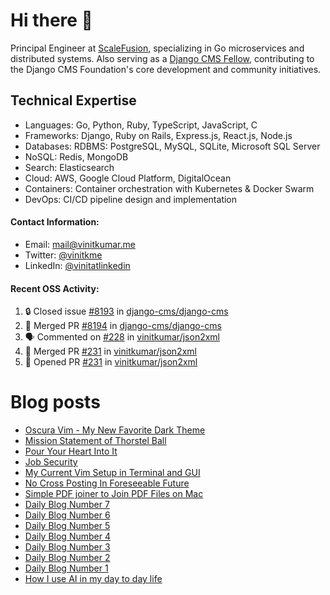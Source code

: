 # Hi there 👋

Principal Engineer at [ScaleFusion](https://scalefusion.com/), specializing in Go microservices and distributed systems. Also serving as a [Django CMS Fellow](https://www.django-cms.org/en/blog/2024/11/07/welcoming-vinit-kumar-as-the-newest-django-cms-fellow/), contributing to the Django CMS Foundation's core development and community initiatives.

## Technical Expertise

- Languages: Go, Python, Ruby, TypeScript, JavaScript, C
- Frameworks: Django, Ruby on Rails, Express.js, React.js, Node.js
- Databases: RDBMS: PostgreSQL, MySQL, SQLite, Microsoft SQL Server
- NoSQL: Redis, MongoDB
- Search: Elasticsearch
- Cloud: AWS, Google Cloud Platform, DigitalOcean
- Containers: Container orchestration with Kubernetes & Docker Swarm
- DevOps: CI/CD pipeline design and implementation


#### Contact Information:

- Email: <a href="mailto:mail@vinitkumar.me">mail@vinitkumar.me</a>
- Twitter: [@vinitkme](https://twitter.com/vinitkme)
- LinkedIn: [@vinitatlinkedin](https://www.linkedin.com/in/vinitatlinkedin/)  

#### Recent OSS Activity:

<!--START_SECTION:activity-->
1. 🔒 Closed issue [#8193](https://github.com/django-cms/django-cms/issues/8193) in [django-cms/django-cms](https://github.com/django-cms/django-cms)
2. 🎉 Merged PR [#8194](https://github.com/django-cms/django-cms/pull/8194) in [django-cms/django-cms](https://github.com/django-cms/django-cms)
3. 🗣 Commented on [#228](https://github.com/vinitkumar/json2xml/issues/228#issuecomment-2764410063) in [vinitkumar/json2xml](https://github.com/vinitkumar/json2xml)
4. 🎉 Merged PR [#231](https://github.com/vinitkumar/json2xml/pull/231) in [vinitkumar/json2xml](https://github.com/vinitkumar/json2xml)
5. 💪 Opened PR [#231](https://github.com/vinitkumar/json2xml/pull/231) in [vinitkumar/json2xml](https://github.com/vinitkumar/json2xml)
<!--END_SECTION:activity-->

# Blog posts
<!-- BLOG-POST-LIST:START -->
- [Oscura Vim - My New Favorite Dark Theme](https://vinitkumar.me/oscura-vim/)
- [Mission Statement of Thorstel Ball](https://vinitkumar.me/thorsten-mission-statement/)
- [Pour Your Heart Into It](https://vinitkumar.me/pour-your-heart-into-it/)
- [Job Security](https://vinitkumar.me/job-security/)
- [My Current Vim Setup in Terminal and GUI](https://vinitkumar.me/current-vim-setup/)
- [No Cross Posting In Foreseeable Future](https://vinitkumar.me/no-cross-posting/)
- [Simple PDF joiner to Join PDF Files on Mac](https://vinitkumar.me/pdf-joiner/)
- [Daily Blog Number 7](https://vinitkumar.me/daily-short-blog-7/)
- [Daily Blog Number 6](https://vinitkumar.me/daily-short-blog-6/)
- [Daily Blog Number 5](https://vinitkumar.me/daily-short-blog-5/)
- [Daily Blog Number 4](https://vinitkumar.me/daily-short-blog-4/)
- [Daily Blog Number 3](https://vinitkumar.me/daily-short-blog-3/)
- [Daily Blog Number 2](https://vinitkumar.me/daily-short-blog-2/)
- [Daily Blog Number 1](https://vinitkumar.me/daily-short-blog-1/)
- [How I use AI in my day to day life](https://vinitkumar.me/how-i-use-ai/)
<!-- BLOG-POST-LIST:END -->
